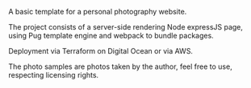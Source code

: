 A basic template for a personal photography website.

The project consists of a server-side rendering Node expressJS page, using Pug template engine and webpack to bundle packages.

Deployment via Terraform on Digital Ocean or via AWS.

The photo samples are photos taken by the author, feel free to use, respecting licensing rights.
